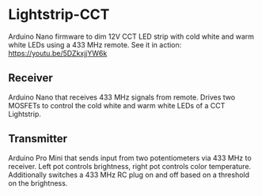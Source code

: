 # Lightstrip-CCT
Arduino Nano firmware to dim 12V CCT LED strip with cold white and warm white LEDs using a 433 MHz remote.
See it in action: https://youtu.be/5DZkxjjYW6k

## Receiver
Arduino Nano that receives 433 MHz signals from remote.
Drives two MOSFETs to control the cold white and warm white LEDs of a CCT Lightstrip.

## Transmitter
Arduino Pro Mini that sends input from two potentiometers via 433 MHz to receiver.
Left pot controls brightness, right pot controls color temperature.
Additionally switches a 433 MHz RC plug on and off based on a threshold on the brightness.
